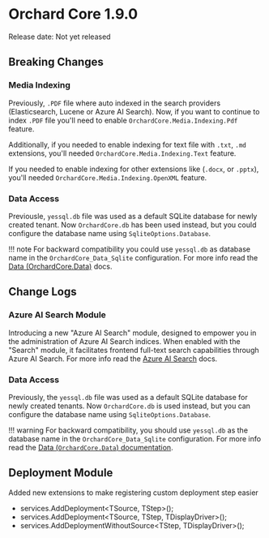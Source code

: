 # Orchard Core 1.9.0

Release date: Not yet released

## Breaking Changes

### Media Indexing

Previously, `.PDF` file where auto indexed in the search providers (Elasticsearch, Lucene or Azure AI Search). Now, if you want to continue to index `.PDF` file you'll need to enable `OrchardCore.Media.Indexing.Pdf` feature.

Additionally, if you needed to enable indexing for text file with `.txt`, `.md` extensions, you'll needed `OrchardCore.Media.Indexing.Text` feature.

If you needed to enable indexing for other extensions like (`.docx`, or `.pptx`), you'll needed `OrchardCore.Media.Indexing.OpenXML` feature.

### Data Access

Previousle, `yessql.db` file was used as a default SQLite database for newly created tenant. Now `OrchardCore.db` has been used instead, but you could configure the database name using `SqliteOptions.Database`.

!!! note
    For backward compatibility you could use `yessql.db` as database name in the `OrchardCore_Data_Sqlite` configuration. For more info read the [Data (OrchardCore.Data)](../reference/core/Data/README.md) docs.

## Change Logs

### Azure AI Search Module

Introducing a new "Azure AI Search" module, designed to empower you in the administration of Azure AI Search indices. When enabled with the "Search" module, it facilitates frontend full-text search capabilities through Azure AI Search. For more info read the [Azure AI Search](../reference/modules/AzureAISearch/README.md) docs.

### Data Access

Previously, the `yessql.db` file was used as a default SQLite database for newly created tenants. Now `OrchardCore.db` is used instead, but you can configure the database name using `SqliteOptions.Database`.

!!! warning
    For backward compatibility, you should use `yessql.db` as the database name in the `OrchardCore_Data_Sqlite` configuration. For more info read the [Data (`OrchardCore.Data`) documentation](../reference/core/Data/README.md).

## Deployment Module

Added new extensions to make registering custom deployment step easier

 - services.AddDeployment<TSource, TStep>();
 - services.AddDeployment<TSource, TStep, TDisplayDriver>();
 - services.AddDeploymentWithoutSource<TStep, TDisplayDriver>();
